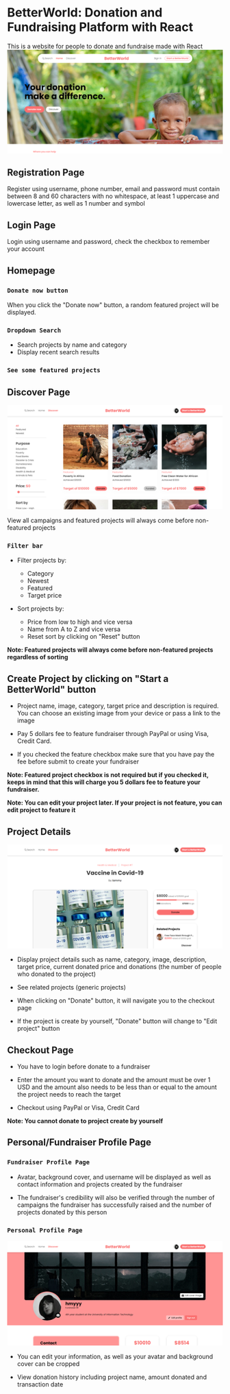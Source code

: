 # BetterWorld: Donation and Fundraising Platform with React

This is a website for people to donate and fundraise made with React ![Main UI](./src/assets/img/MainUI.png)

## Registration Page

Register using username, phone number, email and password must contain between 8 and 60 characters with no whitespace, at least 1 uppercase and lowercase letter, as well as 1 number and symbol

## Login Page

Login using username and password, check the checkbox to remember your account

## Homepage

### `Donate now button`

When you click the "Donate now" button, a random featured project will be displayed.

### `Dropdown Search`

- Search projects by name and category
- Display recent search results

### `See some featured projects`

## Discover Page

![Discover Page](./src/assets/img/Discover.png)

View all campaigns and featured projects will always come before non-featured projects

### `Filter bar`

- Filter projects by:
  + Category
  + Newest
  + Featured
  + Target price

- Sort projects by:
  + Price from low to high and vice versa
  + Name from A to Z and vice versa
  + Reset sort by clicking on "Reset" button

**Note: Featured projects will always come before non-featured projects regardless of sorting**

## Create Project by clicking on "Start a BetterWorld" button

- Project name, image, category, target price and description is required. You can choose an existing image from your device or pass a link to the image

- Pay 5 dollars fee to feature fundraiser through PayPal or using Visa, Credit Card.

- If you checked the feature checkbox make sure that you have pay the fee before submit to create your fundraiser

**Note: Featured project checkbox is not required but if you checked it, keeps in mind that this will charge you 5 dollars fee to feature your fundraiser.**

**Note: You can edit your project later. If your project is not feature, you can edit project to feature it**

## Project Details

![Project Details](./src/assets/img/ProjectDetails.png)

- Display project details such as name, category, image, description, target price, current donated price and donations (the number of people who donated to the project)

- See related projects (generic projects)

- When clicking on "Donate" button, it will navigate you to the checkout page

- If the project is create by yourself, "Donate" button will change to "Edit project" button

## Checkout Page

- You have to login before donate to a fundraiser

- Enter the amount you want to donate and the amount must be over 1 USD and the amount also needs to be less than or equal to the amount the project needs to reach the target

- Checkout using PayPal or Visa, Credit Card

**Note: You cannot donate to project create by yourself**

## Personal/Fundraiser Profile Page

### `Fundraiser Profile Page`

- Avatar, background cover, and username will be displayed as well as contact information and projects created by the fundraiser

- The fundraiser's credibility will also be verified through the number of campaigns the fundraiser has successfully raised and the number of projects donated by this person

### `Personal Profile Page`

![Personal Profile Page](./src/assets/img/PersonalProfile.png)

- You can edit your information, as well as your avatar and background cover can be cropped

- View donation history including project name, amount donated and transaction date
